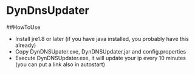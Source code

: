 # DynDnsUpdater
##HowToUse
- Install jre1.8 or later (if you have java installed, you probably have this already)
- Copy DynDNSUpater.exe, DynDNSUpdater.jar and config.properties
- Execute DynDNSUpdater.exe, it will update your ip every 10 minutes (you can put a link also in autostart)

